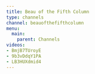 ```yaml
---
title: Beau of the Fifth Column
type: channels
channel: beauofthefifthcolumn
menu:
  main:
    parent: Channels
videos:
- BmjB7TUroyE
- 9b3vDdqY1PA
- LB3HUXdmid4
---
```

